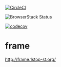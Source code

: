 [![CircleCI](https://circleci.com/gh/1stop-st/frame.svg?style=svg)](https://circleci.com/gh/1stop-st/frame)

![BrowserStack Status](https://www.browserstack.com/automate/badge.svg?badge_key=<badge_key>)

[![codecov](https://codecov.io/gh/1stop-st/frame/branch/master/graph/badge.svg)](https://codecov.io/gh/1stop-st/frame)
# frame
http://frame.1stop-st.org/
